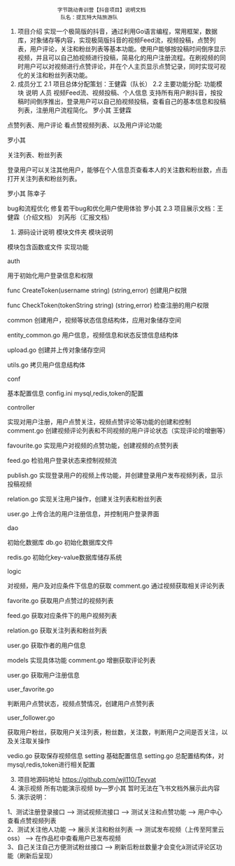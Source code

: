                     字节跳动青训营【抖音项目】说明文档                                
                     队名：提瓦特大陆旅游队

1. 项目介绍
实现一个极简版的抖音，通过利用Go语言编程，常用框架，数据库，对象储存等内容，实现极简版抖音的视频Feed流，视频投稿，点赞列表，用户评论，关注和粉丝列表等基本功能。使用户能够按投稿时间倒序显示视频，并且可以自己拍视频进行投稿，简易化的用户注册流程。在刷视频的同时用户可以对视频进行点赞评论，并在个人主页显示点赞记录，同时实现可视化的关注和粉丝列表功能。
2. 成员分工
2.1  项目总体分配策划：王健霖（队长）
2.2 主要功能分配:
功能模块
说明
人员
视频Feed流、视频投稿、个人信息
支持所有用户刷抖音，按投稿时间倒序推出，登录用户可以自己拍视频投稿，查看自己的基本信息和投稿列表，注册用户流程简化。
罗小其
王健霖

点赞列表、用户评论
看点赞视频列表、以及用户评论功能

罗小其

关注列表、粉丝列表

登录用户可以关注其他用户，能够在个人信息页查看本人的关注数和粉丝数，点击打开关注列表和粉丝列表。

罗小其
陈幸子

bug和流程优化
修复若干bug和优化用户使用体验
罗小其
2.3  项目展示文档：王健霖（介绍文档） 刘芮彤（汇报文档）
1. 源码设计说明
模块文件夹
模块说明

 模块包含函数或文件
实现功能
 
 
auth
 
 
用于初始化用户登录信息和权限

func CreateToken(username string) (string,error)
创建用户权限 


func CheckToken(tokenString string) (string,error)
检查注册的用户权限
 
 
common
创建用户，视频等状态信息结构体，应用对象储存空间

entity_common.go
用户信息，视频信息和状态反馈信息结构体


upload.go
创建并上传对象储存空间


utils.go
拷贝用户信息结构体
 
conf
 
基本配置信息
config.ini
mysql,redis,token的配置
 
 
 
 
 
controller
 
 
实现对用户注册，用户点赞关注，视频点赞评论等功能的创建和控制
comment.go
创建视频评论列表和不同视频的用户评论状态（实现评论的增删等）


favourite.go
实现用户对视频的点赞功能，创建视频的点赞列表


feed.go
检验用户登录状态来控制视频流


publish.go
实现登录用户的视频上传功能，并创建登录用户发布视频列表，显示投稿视频


relation.go
实现关注用户操作，创建关注列表和粉丝列表


user.go
上传合法的用户注册信息，并控制用户登录界面
 
dao
 
初始化数据库
db.go
初始化数据库文件


redis.go
初始化key-value数据库储存系统
 
 
 
logic
 
对视频，用户及对应条件下信息的获取
comment.go
通过视频获取相关评论列表


favorite.go
获取用户点赞过的视频列表


feed.go
获取对应条件下的用户视频列表


relation.go
获取关注列表和粉丝列表


user.go
获取作者的用户信息
 
 
 
models
实现具体功能
comment.go 
增删获取评论列表


user.go
获取用户注册信息


user_favorite.go 

判断用户点赞状态，视频点赞情况，创建用户点赞列表


user_follower.go

获取用户粉丝，获取用户关注列表，粉丝数，关注数，判断用户之间是否关注，以及关注取关操作


vedio.go
获取保存视频信息
setting
基础配置信息
setting.go
总配置结构体，对mysql,redis,token进行相关配置
 
3. 项目地源码地址
https://github.com/wjl110/Teyvat
4. 演示视频
所有功能演示视频 by—罗小其
暂时无法在飞书文档外展示此内容
5. 演示说明：
  
  1、测试注册登录接口   ——>  测试视频流接口  ——> 测试关注和点赞功能 ——>  用户中心查看点赞视频列表   
  2、测试关注他人功能   ——>  展示关注和粉丝列表   ——> 测试发布视频（上传至阿里云oss） ——> 在作品栏中查看用户已发布视频  
  3、自己关注自己方便测试粉丝接口  ——> 刷新后粉丝数量才会变化à测试评论区功能（刷新后呈现）
  
